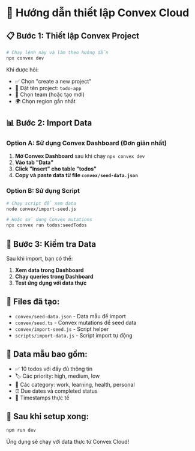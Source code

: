 # 🚀 Hướng dẫn thiết lập Convex Cloud

## 📋 Bước 1: Thiết lập Convex Project

```bash
# Chạy lệnh này và làm theo hướng dẫn
npx convex dev
```

Khi được hỏi:
- ✅ Chọn "create a new project"
- 📝 Đặt tên project: `todo-app`
- 👥 Chọn team (hoặc tạo mới)
- 🌍 Chọn region gần nhất

## 📊 Bước 2: Import Data

### Option A: Sử dụng Convex Dashboard (Đơn giản nhất)

1. **Mở Convex Dashboard** sau khi chạy `npx convex dev`
2. **Vào tab "Data"**
3. **Click "Insert" cho table "todos"**
4. **Copy và paste data từ file `convex/seed-data.json`**

### Option B: Sử dụng Script

```bash
# Chạy script để xem data
node convex/import-seed.js

# Hoặc sử dụng Convex mutations
npx convex run todos:seedTodos
```

## 🔧 Bước 3: Kiểm tra Data

Sau khi import, bạn có thể:

1. **Xem data trong Dashboard**
2. **Chạy queries trong Dashboard**
3. **Test ứng dụng với data thực**

## 📁 Files đã tạo:

- `convex/seed-data.json` - Data mẫu để import
- `convex/seed.ts` - Convex mutations để seed data
- `convex/import-seed.js` - Script helper
- `scripts/import-data.js` - Script import tự động

## 🎯 Data mẫu bao gồm:

- ✅ 10 todos với đầy đủ thông tin
- 🏷️ Các priority: high, medium, low
- 📂 Các category: work, learning, health, personal
- ⏰ Due dates và completed status
- 📅 Timestamps thực tế

## 🚀 Sau khi setup xong:

```bash
npm run dev
```

Ứng dụng sẽ chạy với data thực từ Convex Cloud!
